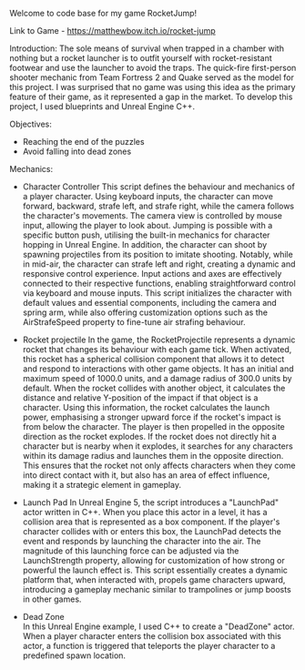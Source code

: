 Welcome to code base for my game RocketJump!

Link to Game - https://matthewbow.itch.io/rocket-jump

Introduction:
The sole means of survival when trapped in a chamber with nothing but a rocket launcher is to outfit yourself with rocket-resistant footwear and use the launcher to avoid the traps.
The quick-fire first-person shooter mechanic from Team Fortress 2 and Quake served as the model for this project. I was surprised that no game was using this idea as the primary feature of their game, as it represented a gap in the market.
To develop this project, I used blueprints and Unreal Engine C++.

Objectives:
- Reaching the end of the puzzles 
- Avoid falling into dead zones

Mechanics:
- Character Controller
This script defines the behaviour and mechanics of a player character. Using keyboard inputs, the character can move forward, backward, strafe left, and strafe right, while the camera follows the character's movements. The camera view is controlled by mouse input, allowing the player to look about. Jumping is possible with a specific button push, utilising the built-in mechanics for character hopping in Unreal Engine. In addition, the character can shoot by spawning projectiles from its position to imitate shooting. Notably, while in mid-air, the character can strafe left and right, creating a dynamic and responsive control experience. Input actions and axes are effectively connected to their respective functions, enabling straightforward control via keyboard and mouse inputs. This script initializes the character with default values and essential components, including the camera and spring arm, while also offering customization options such as the AirStrafeSpeed property to fine-tune air strafing behaviour.

- Rocket projectile
In the game, the RocketProjectile represents a dynamic rocket that changes its behaviour with each game tick. When activated, this rocket has a spherical collision component that allows it to detect and respond to interactions with other game objects. It has an initial and maximum speed of 1000.0 units, and a damage radius of 300.0 units by default. When the rocket collides with another object, it calculates the distance and relative Y-position of the impact if that object is a character. Using this information, the rocket calculates the launch power, emphasising a stronger upward force if the rocket's impact is from below the character. The player is then propelled in the opposite direction as the rocket explodes. If the rocket does not directly hit a character but is nearby when it explodes, it searches for any characters within its damage radius and launches them in the opposite direction. This ensures that the rocket not only affects characters when they come into direct contact with it, but also has an area of effect influence, making it a strategic element in gameplay.

- Launch Pad
In Unreal Engine 5, the script introduces a "LaunchPad" actor written in C++. When you place this actor in a level, it has a collision area that is represented as a box component. If the player's character collides with or enters this box, the LaunchPad detects the event and responds by launching the character into the air. The magnitude of this launching force can be adjusted via the LaunchStrength property, allowing for customization of how strong or powerful the launch effect is. This script essentially creates a dynamic platform that, when interacted with, propels game characters upward, introducing a gameplay mechanic similar to trampolines or jump boosts in other games.

- Dead Zone  
In this Unreal Engine example, I used C++ to create a "DeadZone" actor. When a player character enters the collision box associated with this actor, a function is triggered that teleports the player character to a predefined spawn location. 
